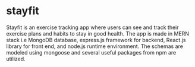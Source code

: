 # stayfit
Stayfit is an exercise tracking app where users can see and track their exercise plans and habits to stay in good health.
The app is made in MERN stack i.e MongoDB database, express.js framework for backend, React.js library for front end, and node.js runtime environment.
The schemas are modeled using mongoose and several useful packages from npm are utilized. 
